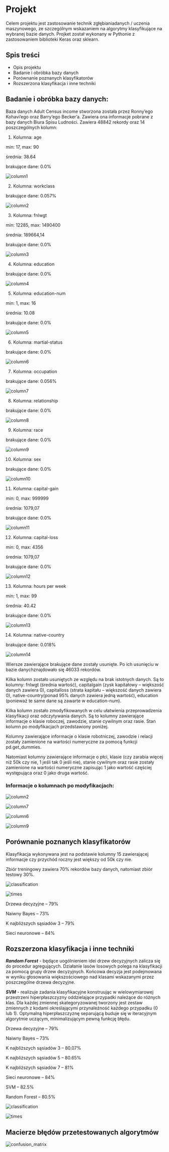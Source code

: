 # Projekt

Celem projektu jest zastosowanie technik zgłębianiadanych / uczenia maszynowego, ze szczególnym wskazaniem na algorytmy
klasyfikujące na wybranej bazie danych. Projket został wykonany w Pythonie z zastosowaniem biblioteki Keras oraz sklearn.

## Spis treści

-   Opis projektu
-   Badanie i obróbka bazy danych 
-   Porównanie poznanych klasyfikatorów
-   Rozszerzona klasyfikacja i inne techniki

## Badanie i obróbka bazy danych:
Baza danych Adult Census income stworzona została przez Ronny’ego Kohavi’ego oraz Barry’ego Becker’a. Zawiera ona informacje pobrane z bazy danych Biura Spisu Ludności.
Zawiera 48842 rekordy oraz 14 poszczególnych kolumn:
1. Kolumna: age

  min: 17, max: 90

  średnia: 38.64

  brakujące dane: 0.0%

![column1](https://github.com/talcia/adult-census-income/blob/main/assets/age.png)

2. Kolumna: workclass

  brakujące dane: 0.057%

![column2](https://github.com/talcia/adult-census-income/blob/main/assets/workclass.png)

3. Kolumna: fnlwgt

  min: 12285, max: 1490400

  średnia: 189664,14

  brakujące dane: 0.0%

![column3](https://github.com/talcia/adult-census-income/blob/main/assets/fnlwgt.png)

4. Kolumna: education

  brakujące dane: 0.0%

![column4](https://github.com/talcia/adult-census-income/blob/main/assets/education.png)

5. Kolumna: education-num

  min: 1, max: 16

  średnia: 10.08

  brakujące dane: 0.0%

![column5](https://github.com/talcia/adult-census-income/blob/main/assets/education_num.png)

6. Kolumna: martial-status

  brakujące dane: 0.0%

![column6](https://github.com/talcia/adult-census-income/blob/main/assets/marital-status.png)

7. Kolumna: occupation

  brakujące dane: 0.056%

![column7](https://github.com/talcia/adult-census-income/blob/main/assets/occupation.png)

8. Kolumna: relationship

  brakujące dane: 0.0%

![column8](https://github.com/talcia/adult-census-income/blob/main/assets/relationship.png)

9. Kolumna: race

  brakujące dane: 0.0%

![column9](https://github.com/talcia/adult-census-income/blob/main/assets/race.png)

10. Kolumna: sex

  brakujące dane: 0.0%

![column10](https://github.com/talcia/adult-census-income/blob/main/assets/sex.png)

11. Kolumna: capital-gain

  min: 0, max: 999999

  średnia: 1079,07

  brakujące dane: 0.0%

![column11](https://github.com/talcia/adult-census-income/blob/main/assets/capitalgain.png)

12. Kolumna: capital-loss

  min: 0, max: 4356

  średnia: 1079,07

  brakujące dane: 0.0%

![column12](https://github.com/talcia/adult-census-income/blob/main/assets/capitalloss.png)

13. Kolumna: hours per week

  min: 1, max: 99

  średnia: 40.42

  brakujące dane: 0.0%

![column13](https://github.com/talcia/adult-census-income/blob/main/assets/hoursperweek.png)

14. Kolumna: native-country

  brakujące dane: 0.018%

![column14](https://github.com/talcia/adult-census-income/blob/main/assets/native-country.png)

Wiersze zawierające brakujące dane zostały usunięte. Po ich usunięciu w bazie danychznajdowało się 46033 rekordów.

Kilka kolumn zostało usuniętych ze względu na brak istotnych danych. Są to kolumny: fnlwgt
(średnia wartość), capitalgain (zysk kapitałowy – większość danych zawiera 0), capitalloss
(strata kapitału – większość danych zawiera 0), native-country(ponad 95% danych zawiera
jedną wartość), education (ponieważ te same dane są zawarte w education-num).

Kilka kolumn zostało zmodyfikowanych w celu ułatwienia przeprowadzenia klasyfikacji oraz
odczytywania danych. Są to kolumny zawierające informacje o klasie roboczej, zawodzie,
stanie cywilnym oraz rasie. Stan kolumn po modyfikacjach przedstawiony poniżej.

Kolumny zawierające informacje o klasie robotniczej, zawodzie i relacji zostały zamienione
na wartości numeryczne za pomocą funkcji pd.get_dummies.

Natomiast kolumny zawierające informacje o płci, klasie (czy zarabia więcej niż 50k czy nie, 1
jeśli tak 0 jeśli nie), stanie cywilnym oraz rasie zostały zamienione na wartości numeryczne
zapisując 1 jako wartość częściej występująca oraz 0 jako druga wartość.

### Informacje o kolumnach po modyfikacjach:

![column2](https://github.com/talcia/adult-census-income/blob/main/assets/workclass2.png)

![column7](https://github.com/talcia/adult-census-income/blob/main/assets/occupation2.png)

![column6](https://github.com/talcia/adult-census-income/blob/main/assets/marital-status2.png)

![column9](https://github.com/talcia/adult-census-income/blob/main/assets/race2.png)

## Porównanie poznanych klasyfikatorów

Klasyfikacja wykonywana jest na podstawie kolumny 15 zawierającej informacje czy przychód roczny jest większy od 50k czy nie.

Zbiór treningowy zawiera 70% rekordów bazy danych, natomiast zbiór testowy 30%.

![classification](https://github.com/talcia/adult-census-income/blob/main/assets/algs.png)

![times](https://github.com/talcia/adult-census-income/blob/main/assets/times.png)

Drzewa decyzyjne – 79%

Naiwny Bayes – 73%

K najbliższych sąsiadów 3 – 79%

Sieci neuronowe – 84%


## Rozszerzona klasyfikacja i inne techniki

***Random Forest*** - będące uogólnieniem idei drzew decyzyjnych zalicza się do procedur agregujących.
Działanie lasów losowych polega na klasyfikacji za pomocą grupy drzew decyzyjnych. Końcowa
decyzja jest podejmowana w wyniku głosowania większościowego nad klasami wskazanymi przez
poszczególne drzewa decyzyjne.

***SVM*** - realizuje zadania klasyfikacyjne konstruując w wielowymiarowej przestrzeni hiperpłaszczyzny
oddzielające przypadki należące do różnych klas. Dla każdej zmiennej skategoryzowanej tworzony
jest zestaw zmiennych z kodami określającymi przynależność każdego przypadku (0 lub 1).
Optymalną hiperpłaszczyznę separującą buduje się w iteracyjnym algorytmie uczącym,
minimalizującym pewną funkcję błędu.

Drzewa decyzyjne – 79%

Naiwny Bayes – 73%

K najbliższych sąsiadów 3 – 80.07%

K najbliższych sąsiadów 5 – 80.65%

K najbliższych sąsiadów 7 – 81%

Sieci neuronowe – 84%

SVM – 82.5%

Random Forest – 80.5%


![classification](https://github.com/talcia/adult-census-income/blob/main/assets/algs2.png)

![times](https://github.com/talcia/adult-census-income/blob/main/assets/times2.png)


## Macierze błędów przetestowanych algorytmów

![confusion_matrix](https://github.com/talcia/adult-census-income/blob/main/assets/cm.png)

